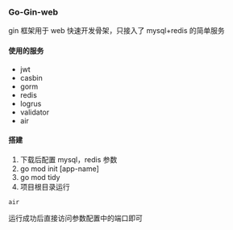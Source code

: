 ### Go-Gin-web

gin 框架用于 web 快速开发骨架，只接入了 mysql+redis 的简单服务

#### 使用的服务
- jwt
- casbin
- gorm
- redis
- logrus
- validator
- air

#### 搭建
1. 下载后配置 mysql，redis 参数
2. go mod init [app-name]
3. go mod tidy
4. 项目根目录运行
```shell
air
```

运行成功后直接访问参数配置中的端口即可